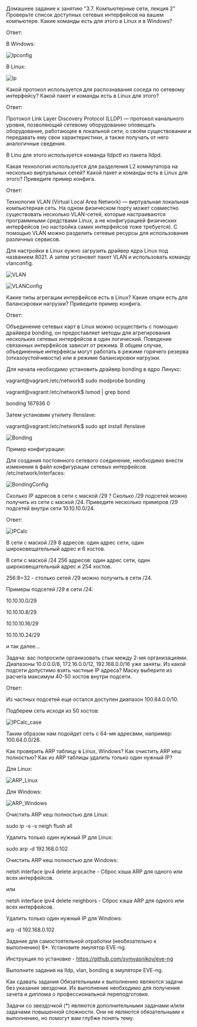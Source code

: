 Домашнее задание к занятию "3.7. Компьютерные сети, лекция 2"
Проверьте список доступных сетевых интерфейсов на вашем компьютере. Какие команды есть для этого в Linux и в Windows?

Ответ:

В Windows:

![Ipconfig](https://user-images.githubusercontent.com/95014681/162779560-4e61b96e-90b4-4a1b-aee5-ccfc8b0ea365.png)

В Linux:

![Ip](https://user-images.githubusercontent.com/95014681/162780672-61f4f5ac-0a1c-488e-9b8a-48c3d98a03cf.png)


Какой протокол используется для распознавания соседа по сетевому интерфейсу? Какой пакет и команды есть в Linux для этого?

Ответ:

Протокол Link Layer Discovery Protocol (LLDP) — протокол канального уровня, позволяющий сетевому оборудованию оповещать оборудование, работающее в локальной сети, о своём существовании и передавать ему свои характеристики, а также получать от него аналогичные сведения.

В Linu для этого используется команда lldpctl из пакета lldpd.


Какая технология используется для разделения L2 коммутатора на несколько виртуальных сетей? Какой пакет и команды есть в Linux для этого? Приведите пример конфига.

Ответ:

Технология VLAN (Virtual Local Area Network) — виртуальная локальная компьютерная сеть.
На одном физическом порту может совместно существовать несколько VLAN-сетей, которые настраиваются программными средствами Linux, а не конфигурацией физических интерфейсов (но настройка самих интерфейсов тоже требуется). С помощью VLAN можно разделить сетевые ресурсы для использования различных сервисов.

Для настройки в Linux еужно загрузить драйвер ядра Linux под названием 8021. А затем установит пакет VLAN и использовать команду vlanconfig.


![VLAN](https://user-images.githubusercontent.com/95014681/162792376-46021213-63f3-4640-93f2-137088e675b5.png)

![VLANConfig](https://user-images.githubusercontent.com/95014681/162794378-d137a271-80b1-4502-8cf8-05088439ed54.png)

Какие типы агрегации интерфейсов есть в Linux? Какие опции есть для балансировки нагрузки? Приведите пример конфига.

Ответ:

Объединение сетевых карт в Linux можно осуществить с помощью драйвера bonding, он предоставляет методы для агрегирования нескольких сетевых интерфейсов в один логический. Поведение связанных интерфейсов зависит от режима. В общем случае, объединенные интерфейсы могут работать в режиме горячего резерва (отказоустойчивости) или в режиме балансировки нагрузки.

Для начала необходимо установить драйвер bonding в ядро Линукс:

vagrant@vagrant:/etc/network$ sudo modprobe bonding

vagrant@vagrant:/etc/network$ lsmod | grep bond

bonding               167936  0


Затем установим утилиту ifenslave:

 vagrant@vagrant:/etc/network$ sudo apt install ifenslave

![Bonding](https://user-images.githubusercontent.com/95014681/163002744-f51740bc-681f-42f1-8e70-7a45b5da4e67.png)

Пример конфигурации:

Для создания постоянного сетевого соединение, необходимо внести изменения в файл конфигурации сетевых интерфейсов /etc/network/interfaces:

![BondingConfig](https://user-images.githubusercontent.com/95014681/163005521-bcb0df2a-ce83-4558-8a37-5d8ebda2e51a.png)


Сколько IP адресов в сети с маской /29 ? Сколько /29 подсетей можно получить из сети с маской /24. Приведите несколько примеров /29 подсетей внутри сети 10.10.10.0/24.

Ответ:

![IPCalc](https://user-images.githubusercontent.com/95014681/163007820-d5ffc0d0-f15e-4c53-86ab-7c7bd023b86f.png)

В сети с маской /29 8 адресов: один адрес сети, один широковещательный адрес и 6 хостов.

В сети с маской /24 256 адресов: один адрес сети, один широковещательный адрес и 254 хостов.

256:8=32 - столько сетей /29 можно получить в сети /24.

Примеры подсетей /29 в сети /24:

10.10.10.0/29

10.10.10.8/29

10.10.10.16/29

10.10.10.24/29

и так далее...


Задача: вас попросили организовать стык между 2-мя организациями. Диапазоны 10.0.0.0/8, 172.16.0.0/12, 192.168.0.0/16 уже заняты. Из какой подсети допустимо взять частные IP адреса? Маску выберите из расчета максимум 40-50 хостов внутри подсети.

Ответ:

Из частных подсетей еще остался доступен диапазон 100.64.0.0/10.

Подберем сеть исходя из 50 хостов:

![IPCalc_case](https://user-images.githubusercontent.com/95014681/163010227-9069a657-621d-4eb6-b1b1-780b2cb3561a.png)

Таким образом нам подойдет сеть с 64-мя адресвми, например: 100.64.0.0/26.


Как проверить ARP таблицу в Linux, Windows? Как очистить ARP кеш полностью? Как из ARP таблицы удалить только один нужный IP?

Для Linux:

![ARP_Linux](https://user-images.githubusercontent.com/95014681/163011584-2b25eb79-d797-43e5-ad68-14f88d3662ac.png)


Для Windows:

![ARP_Windows](https://user-images.githubusercontent.com/95014681/163011618-c32c849d-4c0a-4a1c-a66b-a98fc98cd25f.png)


Очистить ARP кеш полностью для Linux:

sudo ip -s -s neigh flush all

Удалить только один нужный IP для Linux:

sudo arp -d 192.168.0.102

Очистить ARP кеш полностью для Windows:

netsh interface ipv4 delete arpcache - Сброс кэша ARP для одного или всех интерфейсов.

или

netsh interface ipv4 delete neighbors - Сброс кэша ARP для одного или всех интерфейсов.

Удалить только один нужный IP для Windows:

arp -d 192.168.0.102

Задание для самостоятельной отработки (необязательно к выполнению)
8*. Установите эмулятор EVE-ng.

Инструкция по установке - https://github.com/svmyasnikov/eve-ng

Выполните задания на lldp, vlan, bonding в эмуляторе EVE-ng.

Как сдавать задания
Обязательными к выполнению являются задачи без указания звездочки. Их выполнение необходимо для получения зачета и диплома о профессиональной переподготовке.

Задачи со звездочкой (*) являются дополнительными задачами и/или задачами повышенной сложности. Они не являются обязательными к выполнению, но помогут вам глубже понять тему.






